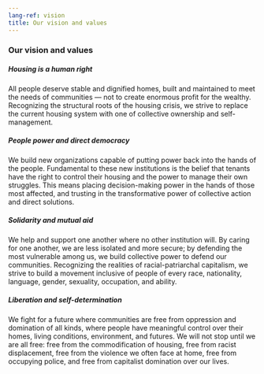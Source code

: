 ```yaml
---
lang-ref: vision
title: Our vision and values
---
```


### Our vision and values

##### Housing is a human right
All people deserve stable and dignified homes, built and maintained to meet the needs of communities — not to create enormous profit for the wealthy. Recognizing the structural roots of the housing crisis, we strive to replace the current housing system with one of collective ownership and self-management.

##### People power and direct democracy
We build new organizations capable of putting power back into the hands of the people. Fundamental to these new institutions is the belief that tenants have the right to control their housing and the power to manage their own struggles. This means placing decision-making power in the hands of those most affected, and trusting in the transformative power of collective action and direct solutions. 

##### Solidarity and mutual aid
We help and support one another where no other institution will. By caring for one another, we are less isolated and more secure; by defending the most vulnerable among us, we build collective power to defend our communities. Recognizing the realities of racial-patriarchal capitalism, we strive to build a movement inclusive of people of every race, nationality, language, gender, sexuality, occupation, and ability. 

##### Liberation and self-determination
We fight for a future where communities are free from oppression and domination of all kinds, where people have meaningful control over their homes, living conditions, environment, and futures. We will not stop until we are all free: free from the commodification of housing, free from racist displacement, free from the violence we often face at home, free from occupying police, and free from capitalist domination over our lives.
